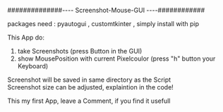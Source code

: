 ##############---- Screenshot-Mouse-GUI ----############


packages need : pyautogui , customtkinter , simply install with pip


This App do:

1. take Screenshots (press Button in the GUI)
2. show MousePosition with current Pixelcoulor (press "h" button your Keyboard)

Screenshot will be saved in same directory as the Script      
Screenshot size can be adjusted, explaintion in the code!



This my first App, leave a Comment, if you find it usefull
